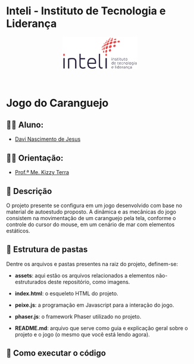 # Inteli - Instituto de Tecnologia e Liderança 

<p align="center">
<a href= "https://www.inteli.edu.br/"><img src="assets/inteli.png" alt="Inteli - Instituto de Tecnologia e Liderança" border="0" width=40% height=40%></a>
</p>

<br>

# Jogo do Caranguejo

## 👨‍🎓 Aluno:
- <a href="https://github.com/nDaviii/">Davi Nascimento de Jesus</a>

## 👩‍🏫 Orientação: 
- <a href="https://br.linkedin.com/in/kizzyterra">Prof.ª Me. Kizzy Terra</a>

## 📜 Descrição

O projeto presente se configura em um jogo desenvolvido com base no material de autoestudo proposto. A dinâmica e as mecânicas do jogo consistem na movimentação de um caranguejo pela tela, conforme o controle do cursor do mouse, em um cenário de mar com elementos estáticos.


## 📁 Estrutura de pastas

Dentre os arquivos e pastas presentes na raiz do projeto, definem-se:

- <b>assets</b>: aqui estão os arquivos relacionados a elementos não-estruturados deste repositório, como imagens.

- <b>index.html</b>: o esqueleto HTML do projeto.
  
- <b>peixe.js</b>: a programação em Javascript para a interação do jogo.

- <b>phaser.js</b>: o framework Phaser utilizado no projeto.

- <b>README.md</b>: arquivo que serve como guia e explicação geral sobre o projeto e o jogo (o mesmo que você está lendo agora).

## 🔧 Como executar o código
